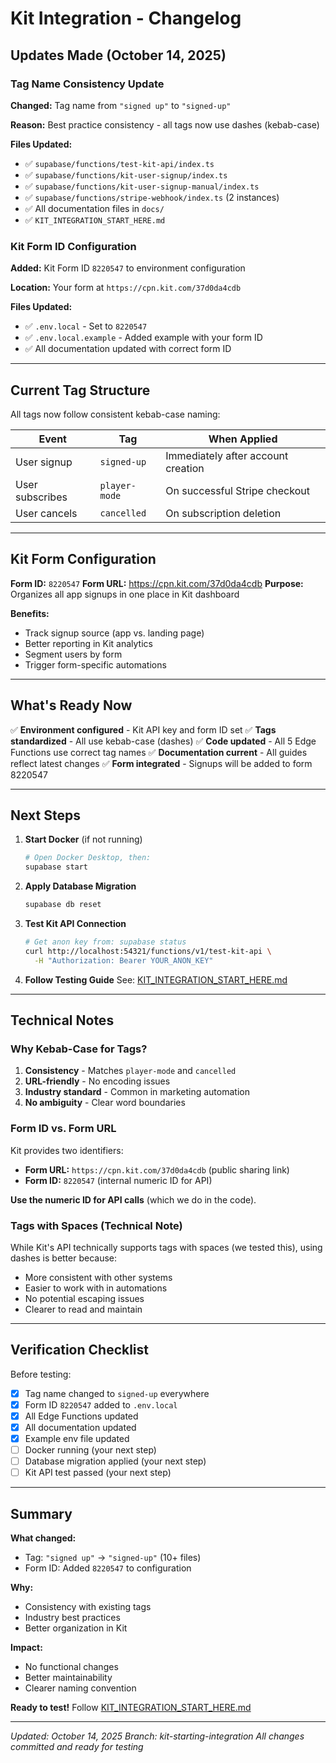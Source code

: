 # Kit Integration - Changelog

## Updates Made (October 14, 2025)

### Tag Name Consistency Update

**Changed:** Tag name from `"signed up"` to `"signed-up"`

**Reason:** Best practice consistency - all tags now use dashes (kebab-case)

**Files Updated:**
- ✅ `supabase/functions/test-kit-api/index.ts`
- ✅ `supabase/functions/kit-user-signup/index.ts`
- ✅ `supabase/functions/kit-user-signup-manual/index.ts`
- ✅ `supabase/functions/stripe-webhook/index.ts` (2 instances)
- ✅ All documentation files in `docs/`
- ✅ `KIT_INTEGRATION_START_HERE.md`

### Kit Form ID Configuration

**Added:** Kit Form ID `8220547` to environment configuration

**Location:** Your form at `https://cpn.kit.com/37d0da4cdb`

**Files Updated:**
- ✅ `.env.local` - Set to `8220547`
- ✅ `.env.local.example` - Added example with your form ID
- ✅ All documentation updated with correct form ID

---

## Current Tag Structure

All tags now follow consistent kebab-case naming:

| Event | Tag | When Applied |
|-------|-----|--------------|
| User signup | `signed-up` | Immediately after account creation |
| User subscribes | `player-mode` | On successful Stripe checkout |
| User cancels | `cancelled` | On subscription deletion |

---

## Kit Form Configuration

**Form ID:** `8220547`
**Form URL:** https://cpn.kit.com/37d0da4cdb
**Purpose:** Organizes all app signups in one place in Kit dashboard

**Benefits:**
- Track signup source (app vs. landing page)
- Better reporting in Kit analytics
- Segment users by form
- Trigger form-specific automations

---

## What's Ready Now

✅ **Environment configured** - Kit API key and form ID set
✅ **Tags standardized** - All use kebab-case (dashes)
✅ **Code updated** - All 5 Edge Functions use correct tag names
✅ **Documentation current** - All guides reflect latest changes
✅ **Form integrated** - Signups will be added to form 8220547

---

## Next Steps

1. **Start Docker** (if not running)
   ```bash
   # Open Docker Desktop, then:
   supabase start
   ```

2. **Apply Database Migration**
   ```bash
   supabase db reset
   ```

3. **Test Kit API Connection**
   ```bash
   # Get anon key from: supabase status
   curl http://localhost:54321/functions/v1/test-kit-api \
     -H "Authorization: Bearer YOUR_ANON_KEY"
   ```

4. **Follow Testing Guide**
   See: [KIT_INTEGRATION_START_HERE.md](KIT_INTEGRATION_START_HERE.md)

---

## Technical Notes

### Why Kebab-Case for Tags?

1. **Consistency** - Matches `player-mode` and `cancelled`
2. **URL-friendly** - No encoding issues
3. **Industry standard** - Common in marketing automation
4. **No ambiguity** - Clear word boundaries

### Form ID vs. Form URL

Kit provides two identifiers:
- **Form URL:** `https://cpn.kit.com/37d0da4cdb` (public sharing link)
- **Form ID:** `8220547` (internal numeric ID for API)

**Use the numeric ID for API calls** (which we do in the code).

### Tags with Spaces (Technical Note)

While Kit's API technically supports tags with spaces (we tested this), using dashes is better because:
- More consistent with other systems
- Easier to work with in automations
- No potential escaping issues
- Clearer to read and maintain

---

## Verification Checklist

Before testing:
- [x] Tag name changed to `signed-up` everywhere
- [x] Form ID `8220547` added to `.env.local`
- [x] All Edge Functions updated
- [x] All documentation updated
- [x] Example env file updated
- [ ] Docker running (your next step)
- [ ] Database migration applied (your next step)
- [ ] Kit API test passed (your next step)

---

## Summary

**What changed:**
- Tag: `"signed up"` → `"signed-up"` (10+ files)
- Form ID: Added `8220547` to configuration

**Why:**
- Consistency with existing tags
- Industry best practices
- Better organization in Kit

**Impact:**
- No functional changes
- Better maintainability
- Clearer naming convention

**Ready to test!** Follow [KIT_INTEGRATION_START_HERE.md](KIT_INTEGRATION_START_HERE.md)

---

*Updated: October 14, 2025*
*Branch: kit-starting-integration*
*All changes committed and ready for testing*

